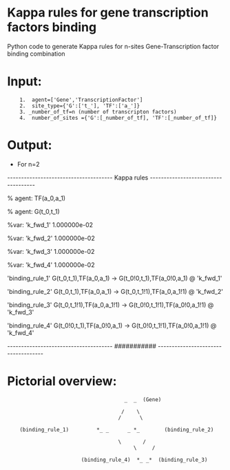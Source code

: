 # Kappa rules for gene transcription factors binding 
   Python code to generate Kappa rules for n-sites Gene-Transcription factor binding combination

# Input: 
        1.  agent=['Gene','TranscriptionFactor']
        2.  site_type={'G':['t_'], 'TF':['a_']}
        3. _number_of_tf=n (number of transcripton factors)
	    4.  number_of_sites ={'G':[_number_of_tf], 'TF':[_number_of_tf]} 

# Output:

- For n=2


-------------------------------------- Kappa rules ------------------------------------


% agent: TF(a_0,a_1)

% agent: G(t_0,t_1)


%var: 'k_fwd_1' 1.000000e-02

%var: 'k_fwd_2' 1.000000e-02

%var: 'k_fwd_3' 1.000000e-02

%var: 'k_fwd_4' 1.000000e-02

'binding_rule_1' G(t_0,t_1),TF(a_0,a_1) -> G(t_0!0,t_1),TF(a_0!0,a_1) @ 'k_fwd_1'

'binding_rule_2' G(t_0,t_1),TF(a_0,a_1) -> G(t_0,t_1!1),TF(a_0,a_1!1) @ 'k_fwd_2'

'binding_rule_3' G(t_0,t_1!1),TF(a_0,a_1!1) -> G(t_0!0,t_1!1),TF(a_0!0,a_1!1) @ 'k_fwd_3'

'binding_rule_4' G(t_0!0,t_1),TF(a_0!0,a_1) -> G(t_0!0,t_1!1),TF(a_0!0,a_1!1) @ 'k_fwd_4'

-------------------------------------- ########### ------------------------------------


# Pictorial overview:

                                    	  _  _  (Gene)
					 	
                                   		 /    \
                                   		/      \
 			 
 		(binding_rule_1)	     *_ _      _ *_        (binding_rule_2)
				
                                       	\       /
                                           	 \     / 
						 
                        	(binding_rule_4)  *_ _*  (binding_rule_3)


                                

